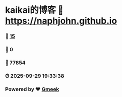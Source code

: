 # kaikai的博客 :link: https://naphjohn.github.io 
### :page_facing_up: [15](https://naphjohn.github.io/tag.html) 
### :speech_balloon: 0 
### :hibiscus: 77854 
### :alarm_clock: 2025-09-29 19:33:38 
### Powered by :heart: [Gmeek](https://github.com/Meekdai/Gmeek)
